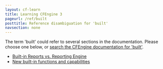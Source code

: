 ```yaml
---
layout: cf-learn
title: Learning CFEngine 3
pageurl: /ref/built
posttitle: Reference disambiguation for 'built'
navsection: none
---
```


The term 'built' could refer to several sections in the documentation. Please choose one below, or
[search the CFEngine documentation for 'built'](http://cfengine.com/docs/3.5/search.html?q=built).

- [Built-in Reports vs. Reporting Engine](http://cfengine.com/docs/3.5/manuals-enterprise-reporting-porting-guide.html#built-in-reports-vs-reporting-engine)
- [New built-in functions and capabilities](http://cfengine.com/docs/3.5/whats-new.html#new-built-in-functions-and-capabilities)
